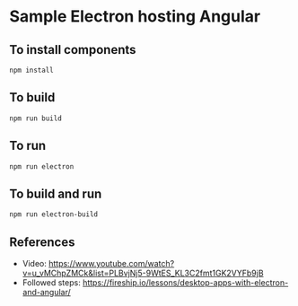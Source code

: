 # Sample Electron hosting Angular

## To install components
`npm install`

## To build
`npm run build`

## To run
`npm run electron`

## To build and run
`npm run electron-build`

## References
- Video: https://www.youtube.com/watch?v=u_vMChpZMCk&list=PLBvjNj5-9WtES_KL3C2fmt1GK2VYFb9jB
- Followed steps: https://fireship.io/lessons/desktop-apps-with-electron-and-angular/
 
